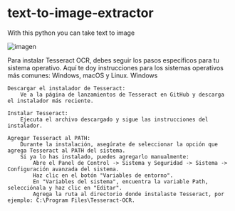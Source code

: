 # text-to-image-extractor
With this python you can take text to image


![imagen](https://github.com/user-attachments/assets/1a60b313-2ed0-4636-a599-070847f16180)







Para instalar Tesseract OCR, debes seguir los pasos específicos para tu sistema operativo. Aquí te doy instrucciones para los sistemas operativos más comunes: Windows, macOS y Linux.
Windows

    Descargar el instalador de Tesseract:
        Ve a la página de lanzamientos de Tesseract en GitHub y descarga el instalador más reciente.

    Instalar Tesseract:
        Ejecuta el archivo descargado y sigue las instrucciones del instalador.

    Agregar Tesseract al PATH:
        Durante la instalación, asegúrate de seleccionar la opción que agrega Tesseract al PATH del sistema.
        Si ya lo has instalado, puedes agregarlo manualmente:
            Abre el Panel de Control -> Sistema y Seguridad -> Sistema -> Configuración avanzada del sistema.
            Haz clic en el botón "Variables de entorno".
            En "Variables del sistema", encuentra la variable Path, selecciónala y haz clic en "Editar".
            Agrega la ruta al directorio donde instalaste Tesseract, por ejemplo: C:\Program Files\Tesseract-OCR.

